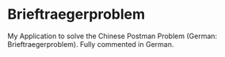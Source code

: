 # Brieftraegerproblem
My Application to solve the Chinese Postman Problem (German: Brieftraegerproblem). Fully commented in German.
